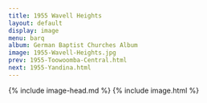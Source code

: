 ```yaml
---
title: 1955 Wavell Heights
layout: default
display: image
menu: barq
album: German Baptist Churches Album
image: 1955-Wavell-Heights.jpg
prev: 1955-Toowoomba-Central.html
next: 1955-Yandina.html
---
```

{% include image-head.md %}
{% include image.html %}